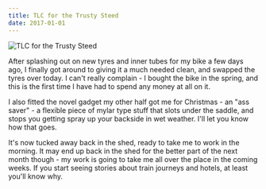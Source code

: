 ```yaml
---
title: TLC for the Trusty Steed
date: 2017-01-01
---
```


![TLC for the Trusty Steed](https://source.unsplash.com/7QCBakMyDCE/1600x900)

After splashing out on new tyres and inner tubes for my bike a few days ago, I finally got around to giving it a much needed clean, and swapped the tyres over today. I can't really complain - I bought the bike in the spring, and this is the first time I have had to spend any money at all on it.

I also fitted the novel gadget my other half got me for Christmas - an "ass saver" - a flexible piece of mylar type stuff that slots under the saddle, and stops you getting spray up your backside in wet weather. I'll let you know how that goes.

It's now tucked away back in the shed, ready to take me to work in the morning. It may end up back in the shed for the better part of the next month though - my work is going to take me all over the place in the coming weeks. If you start seeing stories about train journeys and hotels, at least you'll know why.